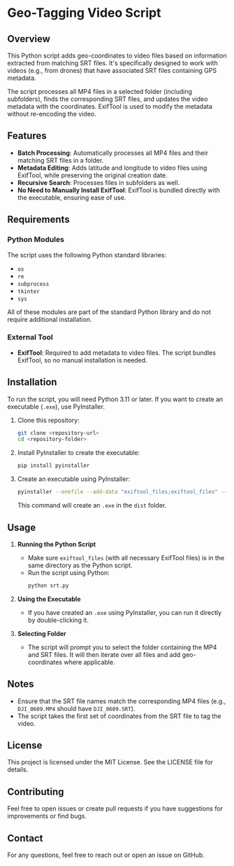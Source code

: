 # Geo-Tagging Video Script

## Overview
This Python script adds geo-coordinates to video files based on information extracted from matching SRT files. It's specifically designed to work with videos (e.g., from drones) that have associated SRT files containing GPS metadata.

The script processes all MP4 files in a selected folder (including subfolders), finds the corresponding SRT files, and updates the video metadata with the coordinates. ExifTool is used to modify the metadata without re-encoding the video.

## Features
- **Batch Processing**: Automatically processes all MP4 files and their matching SRT files in a folder.
- **Metadata Editing**: Adds latitude and longitude to video files using ExifTool, while preserving the original creation date.
- **Recursive Search**: Processes files in subfolders as well.
- **No Need to Manually Install ExifTool**: ExifTool is bundled directly with the executable, ensuring ease of use.

## Requirements
### Python Modules
The script uses the following Python standard libraries:
- `os`
- `re`
- `subprocess`
- `tkinter`
- `sys`

All of these modules are part of the standard Python library and do not require additional installation.

### External Tool
- **ExifTool**: Required to add metadata to video files. The script bundles ExifTool, so no manual installation is needed.

## Installation
To run the script, you will need Python 3.11 or later. If you want to create an executable (`.exe`), use PyInstaller.

1. Clone this repository:
   ```sh
   git clone <repository-url>
   cd <repository-folder>
   ```

2. Install PyInstaller to create the executable:
   ```sh
   pip install pyinstaller
   ```

3. Create an executable using PyInstaller:
   ```sh
   pyinstaller --onefile --add-data "exiftool_files;exiftool_files" --icon=srt.ico srt.py
   ```
   This command will create an `.exe` in the `dist` folder.

## Usage
1. **Running the Python Script**
   - Make sure `exiftool_files` (with all necessary ExifTool files) is in the same directory as the Python script.
   - Run the script using Python:
     ```sh
     python srt.py
     ```

2. **Using the Executable**
   - If you have created an `.exe` using PyInstaller, you can run it directly by double-clicking it.

3. **Selecting Folder**
   - The script will prompt you to select the folder containing the MP4 and SRT files. It will then iterate over all files and add geo-coordinates where applicable.

## Notes
- Ensure that the SRT file names match the corresponding MP4 files (e.g., `DJI_0609.MP4` should have `DJI_0609.SRT`).
- The script takes the first set of coordinates from the SRT file to tag the video.

## License
This project is licensed under the MIT License. See the LICENSE file for details.

## Contributing
Feel free to open issues or create pull requests if you have suggestions for improvements or find bugs.

## Contact
For any questions, feel free to reach out or open an issue on GitHub.

